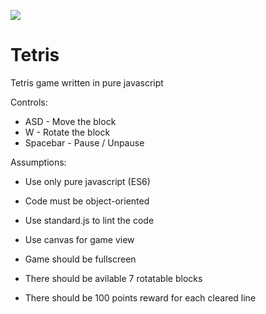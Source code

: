 ![](https://image.ibb.co/b5nw7H/Screenshot_6.png)
# Tetris
Tetris game written in pure javascript

Controls:
  - ASD - Move the block
  - W - Rotate the block
  - Spacebar - Pause / Unpause

Assumptions:
  - Use only pure javascript (ES6)
  - Code must be object-oriented
  - Use standard.js to lint the code
  - Use canvas for game view
  
  - Game should be fullscreen
  - There should be avilable 7 rotatable blocks
  - There should be 100 points reward for each cleared line
  
